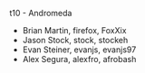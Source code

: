 t10 - Andromeda

* Brian Martin, firefox, FoxXix
* Jason Stock, stock, stockeh
* Evan Steiner, evanjs, evanjs97
* Alex Segura, alexfro, afrobash
